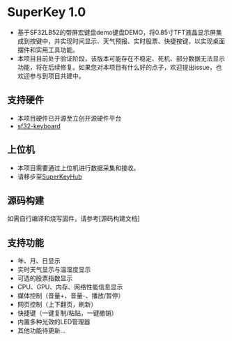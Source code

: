 # SuperKey 1.0 
- 基于SF32LB52的带屏宏键盘demo键盘DEMO，将0.85寸TFT液晶显示屏集成到按键中，并实现时间显示、天气预报、实时股票、快捷按键，以实现桌面摆件和实用工具功能。
- 本项目目前处于验证阶段，该版本可能存在不稳定、死机、部分数据无法显示功能，将在后续修复。如果您对本项目有什么好的点子，欢迎提出issue，也欢迎参与到项目共建中。
## 支持硬件
- 本项目硬件已开源至立创开源硬件平台
- [sf32-keyboard](https://oshwhub.com/sifli/sf32-keyboard)

## 上位机
- 本项目需要通过上位机进行数据采集和接收。
- 请移步至[SuperKeyHub](https://github.com/OpenSiFli/SuperKeyHub)

## 源码构建
如需自行编译和烧写固件，请参考[源码构建文档]

## 支持功能

- 年、月、日显示
- 实时天气显示与温湿度显示
- 可选的股票指数显示
- CPU、GPU、内存、网络性能信息显示
- 媒体控制（音量+、音量-、播放/暂停）
- 网页控制（上下翻页，刷新）
- 快捷键（一键复制/粘贴，一键撤销）
- 内置多种光效的LED管理器
- 其他功能待更新...


